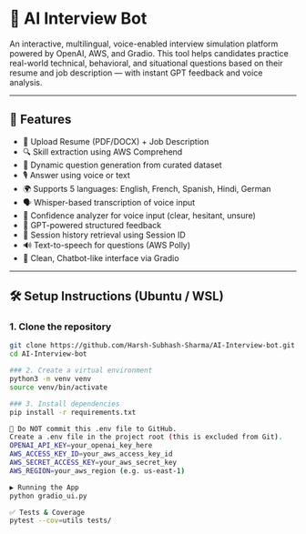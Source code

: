 # 🤖 AI Interview Bot

An interactive, multilingual, voice-enabled interview simulation platform powered by OpenAI, AWS, and Gradio. This tool helps candidates practice real-world technical, behavioral, and situational questions based on their resume and job description — with instant GPT feedback and voice analysis.

---

## 🚀 Features

- 📄 Upload Resume (PDF/DOCX) + Job Description
- 🔍 Skill extraction using AWS Comprehend
- 🧠 Dynamic question generation from curated dataset
- 🎙️ Answer using voice or text
- 🌍 Supports 5 languages: English, French, Spanish, Hindi, German
- 🗣️ Whisper-based transcription of voice input
- 🔎 Confidence analyzer for voice input (clear, hesitant, unsure)
- 💬 GPT-powered structured feedback
- 🔁 Session history retrieval using Session ID
- 🔊 Text-to-speech for questions (AWS Polly)
- 🧾 Clean, Chatbot-like interface via Gradio

---

## 🛠️ Setup Instructions (Ubuntu / WSL)

### 1. Clone the repository
```bash
git clone https://github.com/Harsh-Subhash-Sharma/AI-Interview-bot.git
cd AI-Interview-bot

### 2. Create a virtual environment
python3 -m venv venv
source venv/bin/activate

### 3. Install dependencies
pip install -r requirements.txt

🛑 Do NOT commit this .env file to GitHub.
Create a .env file in the project root (this is excluded from Git).
OPENAI_API_KEY=your_openai_key_here
AWS_ACCESS_KEY_ID=your_aws_access_key_id
AWS_SECRET_ACCESS_KEY=your_aws_secret_key
AWS_REGION=your_aws_region (e.g. us-east-1)

▶️ Running the App
python gradio_ui.py

✅ Tests & Coverage
pytest --cov=utils tests/





